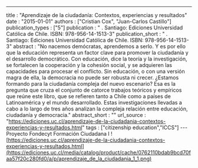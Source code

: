 ---
title : "Aprendizaje de la ciudadanía: Contextos, experiencias y resultados"
date : "2015-01-01"
authors : ["Cristian Cox", "Juan-Carlos Castillo"]
publication_types : ["5"]
publication : " . Santiago: Ediciones Universidad Católica de Chile. ISBN: 978-956-14-1513-3"
publication_short : " . Santiago: Ediciones Universidad Católica de Chile. ISBN: 978-956-14-1513-3"
abstract : "No nacemos demócratas, aprendemos a serlo. Y es por ello que la educación representa un factor clave para promover la ciudadaní­a y el desarrollo democrático. Con educación, dice la teorí­a y la investigación, se fortalecen la cooperación y la cohesión social, y se adquieren las capacidades para procesar el conflicto. Sin educación, o con una versión magra de ella, la democracia no puede ser robusta ni crecer. ¿Estamos formando para la ciudadaní­a compleja del nuevo escenario? Esa es la pregunta que cruza el conjunto de catorce trabajos teóricos y empí­ricos que reúne este libro, que se refieren tanto a Chile como a paí­ses de Latinoamérica y el mundo desarrollado. Estas investigaciones llevadas a cabo a lo largo de tres años analizan la compleja relación entre educación, ciudadaní­a y democracia."
abstract_short : ""
url_source : "https://ediciones.uc.cl/aprendizaje-de-la-ciudadania-contextos-experiencias-y-resultados.html"
tags : ["citizenship education","ICCS"]
--- Proyecto Fondecyt Formación Ciudadana I
![https://ediciones.uc.cl/aprendizaje-de-la-ciudadania-contextos-experiencias-y-resultados.html](https://ediciones.uc.cl/media/catalog/product/cache/0762110bdab9bcd70faa57f20c280fd0/a/p/aprendizaje_de_la_ciudadania_1_1.png)
